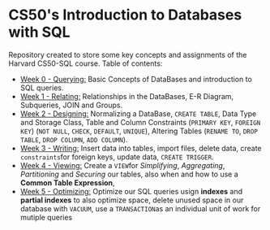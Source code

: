 # CS50's Introduction to Databases with SQL 

Repository created to store some key concepts and assignments of the Harvard CS50-SQL course. Table of contents:

- [Week 0 - Querying:](Week%200%20Querying/) Basic Concepts of DataBases and introduction to SQL queries.
- [Week 1 - Relating:](Week%201%20Relating/) Relationships in the DataBases, E-R Diagram, Subqueries, JOIN and Groups.
- [Week 2 - Designing:](Week%202%20Designing/) Normalizing a DataBase, `CREATE TABLE`, Data Type and Storage Class, Table and Column Constraints (`PRIMARY KEY`, `FOREIGN KEY`) (`NOT NULL`, `CHECK`, `DEFAULT`, `UNIQUE`), Altering Tables (`RENAME TO`, `DROP TABLE`, `DROP COLUMN`, `ADD COLUMN`). 
- [Week 3 - Writing:](Week%203%20Writing/) Insert data into tables, import files, delete data, create `constraints`for foreign keys, update data, `CREATE TRIGGER`.
- [Week 4 - Viewing:](Week%204%20Viewing/) Create a `VIEW`for *Simplifying*, *Aggregating*, *Partitioning* and *Securing* our tables, also when and how to use a **Common Table Expression**, 
- [Week 5 - Optimizing:](Week%205%20Optimizing/) Optimize our SQL queries usign **indexes** and **partial indexes** to also optimize space, delete unused space in our database with `VACUUM`, use a `TRANSACTION`as an individual unit of work for mutiple queries